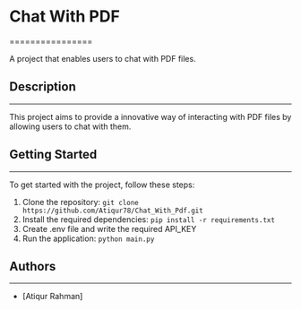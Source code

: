 # Chat With PDF
================

A project that enables users to chat with PDF files.

## Description
---------------

This project aims to provide a innovative way of interacting with PDF files by allowing users to chat with them.

## Getting Started
-------------------

To get started with the project, follow these steps:

1. Clone the repository: `git clone https://github.com/Atiqur78/Chat_With_Pdf.git`
2. Install the required dependencies: `pip install -r requirements.txt`
3. Create .env file and write the required API_KEY
4. Run the application: `python main.py`


## Authors
-----------

* [Atiqur Rahman]